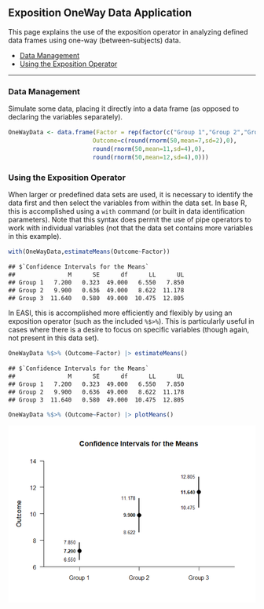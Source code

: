 
## Exposition OneWay Data Application

This page explains the use of the exposition operator in analyzing
defined data frames using one-way (between-subjects) data.

- [Data Management](#data-management)
- [Using the Exposition Operator](#using-the-exposition-operator)

------------------------------------------------------------------------

### Data Management

Simulate some data, placing it directly into a data frame (as opposed to
declaring the variables separately).

``` r
OneWayData <- data.frame(Factor = rep(factor(c("Group 1","Group 2","Group 3")),each=50),
                        Outcome=c(round(rnorm(50,mean=7,sd=2),0),
                        round(rnorm(50,mean=11,sd=4),0),
                        round(rnorm(50,mean=12,sd=4),0)))
```

### Using the Exposition Operator

When larger or predefined data sets are used, it is necessary to
identify the data first and then select the variables from within the
data set. In base R, this is accomplished using a `with` command (or
built in data identification parameters). Note that this syntax does
permit the use of pipe operators to work with individual variables (not
that the data set contains more variables in this example).

``` r
with(OneWayData,estimateMeans(Outcome~Factor))
```

    ## $`Confidence Intervals for the Means`
    ##               M      SE      df      LL      UL
    ## Group 1   7.200   0.323  49.000   6.550   7.850
    ## Group 2   9.900   0.636  49.000   8.622  11.178
    ## Group 3  11.640   0.580  49.000  10.475  12.805

In EASI, this is accomplished more efficiently and flexibly by using an
exposition operator (such as the included `%$>%`). This is particularly
useful in cases where there is a desire to focus on specific variables
(though again, not present in this data set).

``` r
OneWayData %$>% (Outcome~Factor) |> estimateMeans()
```

    ## $`Confidence Intervals for the Means`
    ##               M      SE      df      LL      UL
    ## Group 1   7.200   0.323  49.000   6.550   7.850
    ## Group 2   9.900   0.636  49.000   8.622  11.178
    ## Group 3  11.640   0.580  49.000  10.475  12.805

``` r
OneWayData %$>% (Outcome~Factor) |> plotMeans()
```

![](figures/Exposition-OneWay-Basic-1.png)<!-- -->
